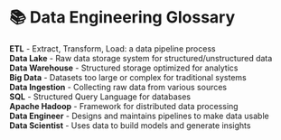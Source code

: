 # 📚 Data Engineering Glossary

**ETL** - Extract, Transform, Load: a data pipeline process  
**Data Lake** - Raw data storage system for structured/unstructured data  
**Data Warehouse** - Structured storage optimized for analytics  
**Big Data** - Datasets too large or complex for traditional systems  
**Data Ingestion** - Collecting raw data from various sources  
**SQL** - Structured Query Language for databases  
**Apache Hadoop** - Framework for distributed data processing  
**Data Engineer** - Designs and maintains pipelines to make data usable  
**Data Scientist** - Uses data to build models and generate insights  
